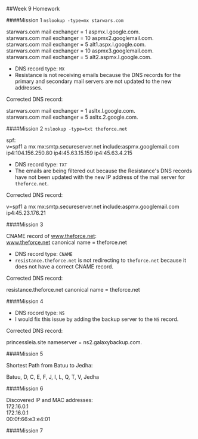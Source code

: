 ##Week 9 Homework
  
####Mission 1
`nslookup -type=mx starwars.com`
  
starwars.com	mail exchanger = 1 aspmx.l.google.com.  
starwars.com	mail exchanger = 10 aspmx2.googlemail.com.  
starwars.com	mail exchanger = 5 alt1.aspx.l.google.com.  
starwars.com	mail exchanger = 10 aspmx3.googlemail.com.  
starwars.com	mail exchanger = 5 alt2.aspmx.l.google.com.  
  
- DNS record type: `MX`
- Resistance is not receiving emails because the DNS records for the primary and secondary mail servers
are not updated to the new addresses.
  
Corrected DNS record:  

starwars.com    mail exchanger = 1 asltx.l.google.com.  
starwars.com    mail exchanger = 5 asltx.2.google.com.  

####Mission 2
`nslookup -type=txt theforce.net`  
  
spf:  
v=spf1 a mx mx:smtp.secureserver.net include:aspmx.googlemail.com ip4:104.156.250.80 ip4:45.63.15.159 ip4:45.63.4.215  

- DNS record type: `TXT`
- The emails  are being filtered out because the Resistance's DNS records have not been updated
with the new IP address of the mail server for `theforce.net`.
  
Corrected DNS record:  
  
v=spf1 a mx mx:smtp.secureserver.net include:aspmx.googlemail.com ip4:45.23.176.21  
  
####Mission 3
  
CNAME record of www.theforce.net:  
www.theforce.net	canonical name = theforce.net  
  
- DNS record type: `CNAME`
- `resistance.theforce.net` is not redirecting to `theforce.net` because it does not have a correct
CNAME record.
  
Corrected DNS record:  
  
resistance.theforce.net        canonical name = theforce.net  
  
####Mission 4
  
- DNS rocord type: `NS`
- I would fix this issue by adding the backup server to the `NS` record.  
  
Corrected DNS record:  
  
princessleia.site	nameserver = ns2.galaxybackup.com.  
  
####Mission 5
  
Shortest Path from Batuu to Jedha:  
  
Batuu, D, C, E, F, J, I, L, Q, T, V, Jedha  
  
####Mission 6
  
Discovered IP and MAC addresses:  
172.16.0.1  
172.16.0.1  
00:0f:66:e3:e4:01  
  
####Mission 7
  

